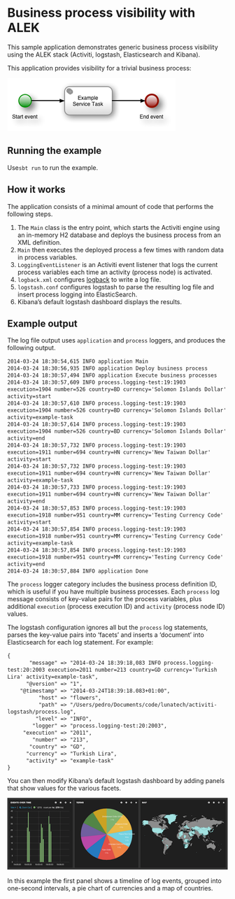 # Business process visibility with ALEK

This sample application demonstrates generic business process visibility using the ALEK stack (Activiti, logstash,
Elasticsearch and Kibana).

This application provides visibility for a trivial business process:

![Process diagram](resources/process.png)

## Running the example

Use`sbt run` to run the example.

## How it works

The application consists of a minimal amount of code that performs the following steps.

1. The `Main` class is the entry point, which starts the Activiti engine using an in-memory H2 database and deploys the
   business process from an XML definition.
2. `Main` then executes the deployed process a few times with random data in process variables.
3. `LoggingEventListener` is an Activiti event listener that logs the current process variables each time an activity
   (process node) is activated.
4. `logback.xml` configures [logback](http://logback.qos.ch) to write a log file.
5. `logstash.conf` configures logstash to parse the resulting log file and insert process logging into ElasticSearch.
6. Kibana’s default logstash dashboard displays the results.


## Example output

The log file output uses `application` and `process` loggers, and produces the following output.

	2014-03-24 18:30:54,615 INFO application Main
	2014-03-24 18:30:56,935 INFO application Deploy business process
	2014-03-24 18:30:57,494 INFO application Execute business processes
	2014-03-24 18:30:57,609 INFO process.logging-test:19:1903 execution=1904 number=526 country=BD currency='Solomon Islands Dollar' activity=start
	2014-03-24 18:30:57,610 INFO process.logging-test:19:1903 execution=1904 number=526 country=BD currency='Solomon Islands Dollar' activity=example-task
	2014-03-24 18:30:57,614 INFO process.logging-test:19:1903 execution=1904 number=526 country=BD currency='Solomon Islands Dollar' activity=end
	2014-03-24 18:30:57,732 INFO process.logging-test:19:1903 execution=1911 number=694 country=HN currency='New Taiwan Dollar' activity=start
	2014-03-24 18:30:57,732 INFO process.logging-test:19:1903 execution=1911 number=694 country=HN currency='New Taiwan Dollar' activity=example-task
	2014-03-24 18:30:57,733 INFO process.logging-test:19:1903 execution=1911 number=694 country=HN currency='New Taiwan Dollar' activity=end
	2014-03-24 18:30:57,853 INFO process.logging-test:19:1903 execution=1918 number=951 country=MM currency='Testing Currency Code' activity=start
	2014-03-24 18:30:57,854 INFO process.logging-test:19:1903 execution=1918 number=951 country=MM currency='Testing Currency Code' activity=example-task
	2014-03-24 18:30:57,854 INFO process.logging-test:19:1903 execution=1918 number=951 country=MM currency='Testing Currency Code' activity=end
	2014-03-24 18:30:57,884 INFO application Done

The `process` logger category includes the business process definition ID, which is useful if you have multiple business
processes. Each `process` log message consists of key-value pairs for the process variables, plus additional `execution`
(process execution ID) and `activity` (process node ID) values.

The logstash configuration ignores all but the `process` log statements, parses the key-value pairs into ‘facets’ and
inserts a ‘document’ into Elasticsearch for each log statement. For example:

	{
	       "message" => "2014-03-24 18:39:18,083 INFO process.logging-test:20:2003 execution=2011 number=213 country=GD currency='Turkish Lira' activity=example-task",
	      "@version" => "1",
	    "@timestamp" => "2014-03-24T18:39:18.083+01:00",
	          "host" => "flowers",
	          "path" => "/Users/pedro/Documents/code/lunatech/activiti-logstash/process.log",
	         "level" => "INFO",
	        "logger" => "process.logging-test:20:2003",
	     "execution" => "2011",
	        "number" => "213",
	       "country" => "GD",
	      "currency" => "Turkish Lira",
	      "activity" => "example-task"
	}

You can then modify Kibana’s default logstash dashboard by adding panels that show values for the various facets.

[ ![Example Kibana dashboard panels](resources/kibana-small.png) ](https://raw.githubusercontent.com/lunatech-labs/activiti-logstash/master/resources/kibana.png)

In this example the first panel shows a timeline of log events, grouped into one-second intervals, a pie chart of
currencies and a map of countries.
